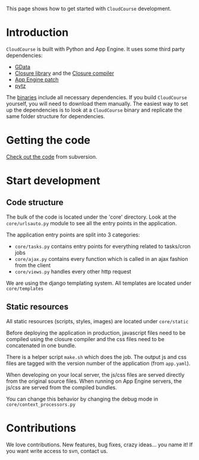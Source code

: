 This page shows how to get started with `CloudCourse` development.

# Introduction #

`CloudCourse` is built with Python and App Engine.
It uses some third party dependencies:
  * [GData](http://code.google.com/p/gdata-python-client/downloads/list)
  * [Closure library](http://code.google.com/closure/library/docs/gettingstarted.html) and the [Closure compiler](http://code.google.com/closure/compiler/)
  * [App Engine patch](http://code.google.com/p/app-engine-patch/downloads/list)
  * [pytz](http://code.google.com/p/gae-pytz/)

The [binaries](http://code.google.com/p/cloudcourse/downloads/list) include all necessary dependencies.
If you build `CloudCourse` yourself, you will need to download them manually. The easiest way to set up the dependencies is to look at a `CloudCourse` binary and replicate the same folder structure for dependencies.

# Getting the code #

[Check out the code](http://code.google.com/p/cloudcourse/source/checkout) from subversion.

# Start development #

## Code structure ##
The bulk of the code is located under the 'core' directory.
Look at the `core/urlsauto.py` module to see all the entry points in the application.

The application entry points are split into 3 categories:
  * `core/tasks.py` contains entry points for everything related to tasks/cron jobs
  * `core/ajax.py` contains every function which is called in an ajax fashion from the client
  * `core/views.py` handles every other http request

We are using the django templating system. All templates are located under `core/templates`

## Static resources ##

All static resources (scripts, styles, images) are located under `core/static`

Before deploying the application in production, javascript files need to be compiled using the closure compiler and the css files need to be concatenated in one bundle.

There is a helper script `make.sh` which does the job. The output js and css files are tagged with the version number of the application (from `app.yaml`).

When developing on your local server, the js/css files are served directly from the original source files. When running on App Engine servers, the js/css are served from the compiled bundles.

You can change this behavior by changing the debug mode in `core/context_processors.py`

# Contributions #

We love contributions. New features, bug fixes, crazy ideas... you name it! If you want write access to svn, contact us.